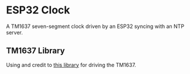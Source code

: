 # ESP32 Clock 

A TM1637 seven-segment clock driven by an ESP32 syncing with an NTP server.


## TM1637 Library

Using and credit to [this library](https://github.com/nopnop2002/esp-idf-tm1637) 
for driving the TM1637.

